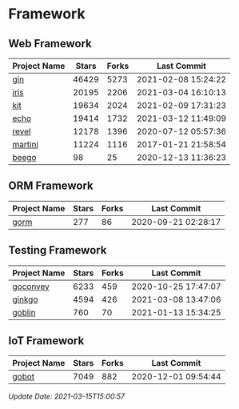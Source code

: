 # Framework

## Web Framework
| Project Name | Stars | Forks | Last Commit |
| ------------ | ----- | ----- | ----------- |
| [gin](https://github.com/gin-gonic/gin) | 46429 | 5273 | 2021-02-08 15:24:22 |
| [iris](https://github.com/kataras/iris) | 20195 | 2206 | 2021-03-04 16:10:13 |
| [kit](https://github.com/go-kit/kit) | 19634 | 2024 | 2021-02-09 17:31:23 |
| [echo](https://github.com/labstack/echo) | 19414 | 1732 | 2021-03-12 11:49:09 |
| [revel](https://github.com/revel/revel) | 12178 | 1396 | 2020-07-12 05:57:36 |
| [martini](https://github.com/go-martini/martini) | 11224 | 1116 | 2017-01-21 21:58:54 |
| [beego](https://github.com/astaxie/beego) | 98 | 25 | 2020-12-13 11:36:23 |

## ORM Framework
| Project Name | Stars | Forks | Last Commit |
| ------------ | ----- | ----- | ----------- |
| [gorm](https://github.com/jinzhu/gorm) | 277 | 86 | 2020-09-21 02:28:17 |

## Testing Framework
| Project Name | Stars | Forks | Last Commit |
| ------------ | ----- | ----- | ----------- |
| [goconvey](https://github.com/smartystreets/goconvey) | 6233 | 459 | 2020-10-25 17:47:07 |
| [ginkgo](https://github.com/onsi/ginkgo) | 4594 | 426 | 2021-03-08 13:47:06 |
| [goblin](https://github.com/franela/goblin) | 760 | 70 | 2021-01-13 15:34:25 |

## IoT Framework
| Project Name | Stars | Forks | Last Commit |
| ------------ | ----- | ----- | ----------- |
| [gobot](https://github.com/hybridgroup/gobot) | 7049 | 882 | 2020-12-01 09:54:44 |

*Update Date: 2021-03-15T15:00:57*